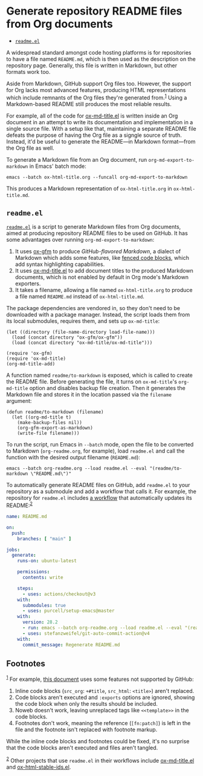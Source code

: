 
# Generate repository README files from Org documents

- [`readme.el`](#org7a43cf6)

A widespread standard amongst code hosting platforms is for repositories to have a file named `README.md`, which is then used as the description on the repository page. Generally, this file is written in Markdown, but other formats work too.

Aside from Markdown, GitHub support Org files too. However, the support for Org lacks most advanced features, producing HTML representations which include remnants of the Org files they're generated from.<sup><a id="fnr.1" class="footref" href="#fn.1" role="doc-backlink">1</a></sup> Using a Markdown-based README still produces the most reliable results.

For example, all of the code for [ox-md-title.el](https://github.com/jeffkreeftmeijer/ox-md-title.el) is written inside an Org document in an attempt to write its documentation and implementation in a single source file. With a setup like that, maintaining a separate README file defeats the purpose of having the Org file as a signgle source of truth. Instead, it'd be useful to generate the README&#x2014;in Markdown format&#x2014;from the Org file as well.

To generate a Markdown file from an Org document, run `org-md-export-to-markdown` in Emacs' batch mode:

```shell
emacs --batch ox-html-title.org --funcall org-md-export-to-markdown
```

This produces a Markdown representation of `ox-html-title.org` in `ox-html-title.md`.


<a id="org7a43cf6"></a>

## `readme.el`

[`readme.el`](https://github.com/jeffkreeftmeijer/readme.el) is a script to generate Markdown files from Org documents, aimed at producing repository README files to be used on GitHub. It has some advantages over running `org-md-export-to-markdown`:

1.  It uses [ox-gfm](https://github.com/larstvei/ox-gfm) to produce *GitHub-flavored Markdown*, a dialect of Markdown which adds some features, like [fenced code blocks](https://github.github.com/gfm/#fenced-code-blocks), which add syntax highlighting capabilities.
2.  It uses [ox-md-title.el](https://github.com/jeffkreeftmeijer/ox-md-title.el) to add document titles to the produced Markdown documents, which is not enabled by default in Org mode's Markdown exporters.
3.  It takes a filename, allowing a file named `ox-html-title.org` to produce a file named `README.md` instead of `ox-html-title.md`.

The package dependencies are vendored in, so they don't need to be downloaded with a package manager. Instead, the script loads them from its local submodules, requires them, and sets up `ox-md-title`:

```emacs-lisp
(let ((directory (file-name-directory load-file-name)))
  (load (concat directory "ox-gfm/ox-gfm"))
  (load (concat directory "ox-md-title/ox-md-title")))

(require 'ox-gfm)
(require 'ox-md-title)
(org-md-title-add)
```

A function named `readme/to-markdown` is exposed, which is called to create the README file. Before generating the file, it turns on `ox-md-title`'s `org-md-title` option and disables backup file creation. Then it generates the Markdown file and stores it in the location passed via the `filename` argument:

```emacs-lisp
(defun readme/to-markdown (filename)
  (let ((org-md-title t)
	(make-backup-files nil))
    (org-gfm-export-as-markdown)
    (write-file filename)))
```

To run the script, run Emacs in `--batch` mode, open the file to be converted to Markdown (`org-readme.org`, for example), load `readme.el` and call the function with the desired output filename (`README.md`):

```shell
emacs --batch org-readme.org --load readme.el --eval "(readme/to-markdown \"README.md\")"
```

To automatically generate README files on GitHub, add `readme.el` to your repository as a submodule and add a workflow that calls it. For example, the repository for `readme.el` includes [a workflow](https://github.com/jeffkreeftmeijer/readme.el/tree/main/.github/workflows) that automatically updates its README:<sup><a id="fnr.2" class="footref" href="#fn.2" role="doc-backlink">2</a></sup>

```yaml
name: README.md

on:
  push:
    branches: [ "main" ]

jobs:
  generate:
    runs-on: ubuntu-latest

    permissions:
      contents: write

    steps:
      - uses: actions/checkout@v3
	with:
	  submodules: true
      - uses: purcell/setup-emacs@master
	with:
	  version: 28.2
      - run: emacs --batch org-readme.org --load readme.el --eval "(readme/to-markdown \"README.md\")"
      - uses: stefanzweifel/git-auto-commit-action@v4
	with:
	  commit_message: Regenerate README.md
```

## Footnotes

<sup><a id="fn.1" class="footnum" href="#fnr.1">1</a></sup> For example, [this document](https://github.com/jeffkreeftmeijer/ox-md-title.el/blob/0.1.0/ox-md-title.org) uses some features not supported by GitHub:

1.  Inline code blocks (`src_org`: `+#title`, `src_html`: `<title>`) aren't replaced.
2.  Code blocks aren't executed and `:exports` options are ignored, showing the code block when only the results should be included.
3.  Noweb doesn't work, leaving unreplaced tags like `<<template>>` in the code blocks.
4.  Footnotes don't work, meaning the reference (`[fn:patch]`) is left in the file and the footnote isn't replaced with footnote markup.

While the inline code blocks and footnotes could be fixed, it's no surprise that the code blocks aren't executed and files aren't tangled.

<sup><a id="fn.2" class="footnum" href="#fnr.2">2</a></sup> Other projects that use `readme.el` in their workflows include [ox-md-title.el](https://github.com/jeffkreeftmeijer/ox-md-title.el/blob/develop/.github/workflows/markdown.yml) and [ox-html-stable-ids.el](https://github.com/jeffkreeftmeijer/ox-html-stable-ids.el/blob/develop/.github/workflows/readme.yml).